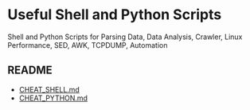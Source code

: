 # Useful Shell and Python Scripts
Shell and Python Scripts for Parsing Data, Data Analysis, Crawler, Linux Performance, SED, AWK, TCPDUMP, Automation

## README
- [CHEAT_SHELL.md](CHEAT_SHELL.md)
- [CHEAT_PYTHON.md](CHEAT_PYTHON.md)